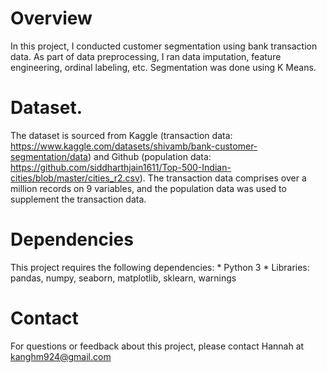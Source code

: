 # Overview
In this project, I conducted customer segmentation using bank transaction data. As part of data preprocessing, I ran data imputation, feature engineering, ordinal labeling, etc. Segmentation was done using K Means. 

# Dataset. 
The dataset is sourced from Kaggle (transaction data: https://www.kaggle.com/datasets/shivamb/bank-customer-segmentation/data) and Github (population data: https://github.com/siddharthjain1611/Top-500-Indian-cities/blob/master/cities_r2.csv). The transaction data comprises over a million records on 9 variables, and the population data was used to supplement the transaction data.

# Dependencies
This project requires the following dependencies:
    * Python 3
    * Libraries: pandas, numpy, seaborn, matplotlib, sklearn, warnings

# Contact
For questions or feedback about this project, please contact Hannah at kanghm924@gmail.com

